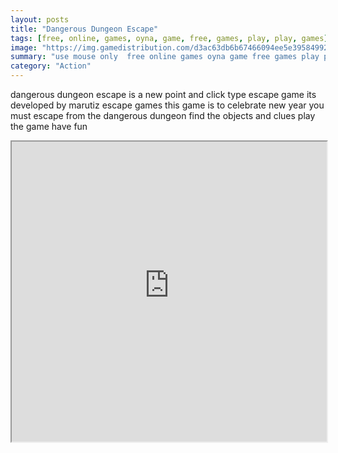```yaml
---
layout: posts
title: "Dangerous Dungeon Escape"
tags: [free, online, games, oyna, game, free, games, play, play, games]
image: "https://img.gamedistribution.com/d3ac63db6b67466094ee5e3958499237.jpg"
summary: "use mouse only  free online games oyna game free games play play games"
category: "Action"
---
```


dangerous dungeon escape is a new point and click type escape game its developed by marutiz escape games this game is to celebrate new year you must escape from the dangerous dungeon find the objects and clues play the game have fun

<iframe width="100%" height="480px;" src="https://flash.gamedistribution.com?game=d3ac63db6b67466094ee5e3958499237"></iframe>
